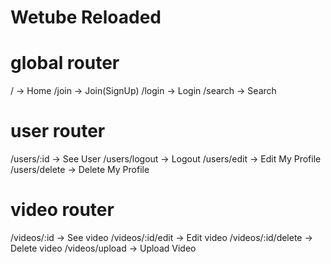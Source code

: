 # Wetube Reloaded

# global router

/ -> Home
/join -> Join(SignUp)
/login -> Login
/search -> Search

# user router

/users/:id -> See User
/users/logout -> Logout
/users/edit -> Edit My Profile
/users/delete -> Delete My Profile

# video router

/videos/:id -> See video
/videos/:id/edit -> Edit video
/videos/:id/delete -> Delete video
/videos/upload -> Upload Video
